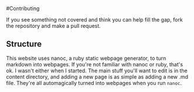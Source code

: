 #Contributing

If you see something not covered and think you can help fill the gap, fork the repository and make a pull request.

## Structure

This website uses nanoc, a ruby static webpage generator, to turn markdown into webpages. If you're not familiar with nanoc or ruby, that's ok. I wasn't either when I started. The main stuff you'll want to edit is in the content directory, and adding a new page is as simple as adding a new .md file. They're all automagically turned into webpages when you run `nanoc`.
